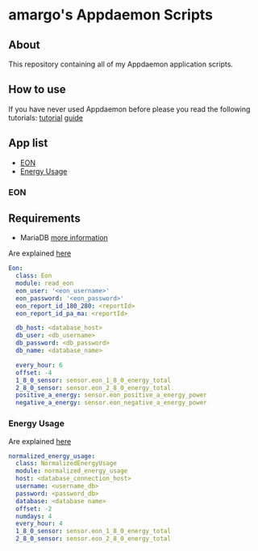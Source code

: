 # amargo's Appdaemon Scripts

## About

This repository containing all of my Appdaemon application scripts.

## How to use

If you have never used Appdaemon before please you read the following tutorials:
[tutorial](https://appdaemon.readthedocs.io/en/latest/HASS_TUTORIAL.html)
[guide](https://appdaemon.readthedocs.io/en/latest/APPGUIDE.html)

## App list

* [EON](#eon)
* [Energy Usage](#normalized_energy_usage)

### EON

## Requirements 
* MariaDB [more information](https://github.com/home-assistant/addons/blob/master/mariadb/DOCS.md)

Are explained [here](eon/README.md)

```yaml
Eon:
  class: Eon
  module: read_eon
  eon_user: '<eon_username>'
  eon_password: '<eon_password>'
  eon_report_id_180_280: <reportId>
  eon_report_id_pa_ma: <reportId>  

  db_host: <database_host>
  db_user: <db_username>
  db_password: <db_password>
  db_name: <database_name>

  every_hour: 6
  offset: -4
  1_8_0_sensor: sensor.eon_1_8_0_energy_total
  2_8_0_sensor: sensor.eon_2_8_0_energy_total
  positive_a_energy: sensor.eon_positive_a_energy_power
  negative_a_energy: sensor.eon_negative_a_energy_power 
```
### Energy Usage

Are explained [here](normalized_energy_usage/README.md)

```yaml
normalized_energy_usage:
  class: NormalizedEnergyUsage
  module: normalized_energy_usage
  host: <database_connection_host>
  username: <username_db>
  password: <password_db>
  database: <database name>
  offset: -2
  numdays: 4
  every_hour: 4
  1_8_0_sensor: sensor.eon_1_8_0_energy_total
  2_8_0_sensor: sensor.eon_2_8_0_energy_total
```
